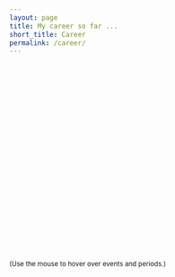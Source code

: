 ```yaml
---
layout: page
title: My career so far ...
short_title: Career
permalink: /career/
---
```


<div class="fullwidth">
	<div id="chart" style="height: 350px">
	</div>
</div>
<small>(Use the mouse to hover over events and periods.)</small>

<script src="/assets/career_timeline.js"></script>

